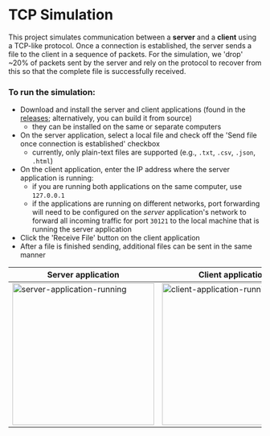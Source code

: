 # TCP Simulation

This project simulates communication between a __server__ and a __client__ using a TCP-like protocol. Once a connection is established, the server sends a file to the client in a sequence of packets. For the simulation, we 'drop' ~20% of packets sent by the server and rely on the protocol to recover from this so that the complete file is successfully received.

### To run the simulation:
-   Download and install the server and client applications (found in the [releases](https://github.com/avromi-s/TCPSimulation-OperatingSystems/releases); alternatively, you can build it from source)
    -   they can be installed on the same or separate computers
-   On the server application, select a local file and check off the 'Send file once connection is established' checkbox
    -   currently, only plain-text files are supported (e.g., `.txt`, `.csv`, `.json`, `.html`)
-   On the client application, enter the IP address where the server application is running:
    -   if you are running both applications on the same computer, use `127.0.0.1`
    -   if the applications are running on different networks, port forwarding will need to be configured on the *server* application's network to forward all incoming traffic for port `30121` to the local machine that is running the server application
-   Click the 'Receive File' button on the client application
-   After a file is finished sending, additional files can be sent in the same manner

|    Server application                                                                                                                      |            Client application                        |
|--------------------------------------------------------------------------------------------------------------------------------------------|------------------------------------|
| <img width="282" alt="server-application-running" src="https://github.com/user-attachments/assets/7ac56625-6a1b-4aa8-9099-7ec91760388e" /> | <img width="282" alt="client-application-running" src="https://github.com/user-attachments/assets/c369754b-88d8-447f-a96f-5a530e9b7de9" /> |
